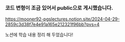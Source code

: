 ### 코드 변형이 조금 있어서 public으로 게시했습니다.

https://mooner92-pgslectures.notion.site/2024-04-29-2859c3d38f7e4e91a165e212321f96bb?pvs=4

노션에 학습 내용 정리 해 두었습니다!